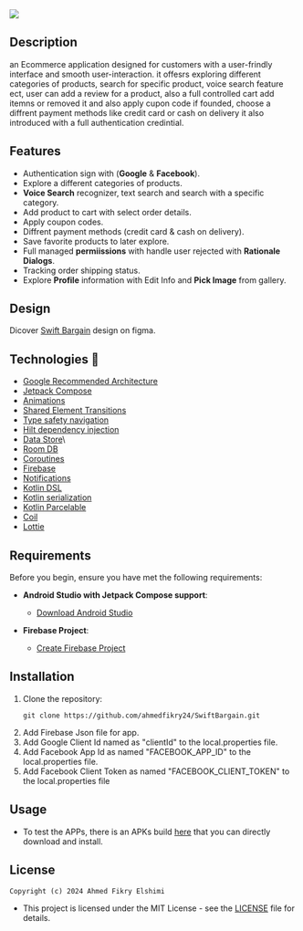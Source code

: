 <img src="https://github.com/user-attachments/assets/f5af0a69-6c4e-45c7-b9d1-2a491564a305">

## Description

an Ecommerce application designed for customers with a user-frindly interface and smooth user-interaction.
it offesrs exploring different categories of products, search for specific product, voice search feature ect, user can add a review for a product,
also a full controlled cart add itemns or removed it and also apply cupon code if founded, choose a diffrent payment methods like credit card or cash on delivery
it also introduced with a full authentication credintial.

## Features
- Authentication sign with (__Google__ & __Facebook__).
- Explore a different categories of products.
- __Voice Search__ recognizer, text search and search  with a specific category.
- Add product to cart with select order details.
- Apply coupon codes.
- Diffrent payment methods (credit card & cash on delivery).
- Save favorite products to later explore.
- Full managed __permiissions__ with handle user rejected with __Rationale Dialogs__.
- Tracking order shipping status.
- Explore __Profile__ information with Edit Info and __Pick Image__ from gallery.

## Design
Dicover [Swift Bargain](https://www.figma.com/design/PI1QtHgiS7jjVts5pDUYPg/Android-training-E-commerce-UI-Kit-(Community)?node-id=0-1&node-type=canvas&t=cmTbc7G3zo4NYlhF-0) design on figma.

## Technologies 🚀
- [Google Recommended Architecture](https://developer.android.com/topic/architecture#recommended-app-arch)
- [Jetpack Compose](https://developer.android.com/compose#:~:text=Jetpack%20Compose%20is%20Android%E2%80%99s%20recommended%20modern)
- [Animations](https://developer.android.com/develop/ui/compose/animation/introduction)
- [Shared Element Transitions](https://developer.android.com/develop/ui/compose/animation/shared-elements)
- [Type safety navigation](https://developer.android.com/guide/navigation/design/type-safety)
- [Hilt dependency injection](https://developer.android.com/training/dependency-injection/hilt-android)
- [Data Store](https://developer.android.com/jetpack/androidx/releases/datastore)\
- [Room DB](https://developer.android.com/training/data-storage/room)
- [Coroutines](https://developer.android.com/kotlin/coroutines)
- [Firebase](https://firebase.google.com/)
- [Notifications](https://developer.android.com/develop/ui/views/notifications)
- [Kotlin DSL](https://docs.gradle.org/current/userguide/kotlin_dsl.html)
- [Kotlin serialization](https://developer.android.com/reference/java/io/Serializable)
- [Kotlin Parcelable](https://developer.android.com/reference/android/os/Parcelable)
- [Coil](https://coil-kt.github.io/coil/compose/#:~:text=To%20add%20support%20for%20Jetpack%20Compose,)
- [Lottie](https://github.com/airbnb/lottie-android)

## Requirements
Before you begin, ensure you have met the following requirements:
- **Android Studio with Jetpack Compose support**:
    - [Download Android Studio](https://developer.android.com/studio)
      
 - **Firebase Project**:
    - [Create Firebase Project](https://console.firebase.google.com/u/0/)


 ## Installation
1. Clone the repository:
    ```
   git clone https://github.com/ahmedfikry24/SwiftBargain.git
    ```
3. Add Firebase Json file for app.
4. Add Google Client Id named as "clientId" to the local.properties file.
5. Add  Facebook App Id as named "FACEBOOK_APP_ID" to the local.properties file.
6. Add  Facebook Client Token as named "FACEBOOK_CLIENT_TOKEN" to the local.properties file

## Usage
- To test the APPs, there is an APKs build  [here](https://github.com/ahmedfikry24/SwiftBargain/tree/master/app/release/app-release.apk)  that you can directly download and install.

## License
    Copyright (c) 2024 Ahmed Fikry Elshimi
- This project is licensed under the MIT License - see the [LICENSE](https://github.com/ahmedfikry24/SwiftBargain/blob/master/LICENSE) file for details.

